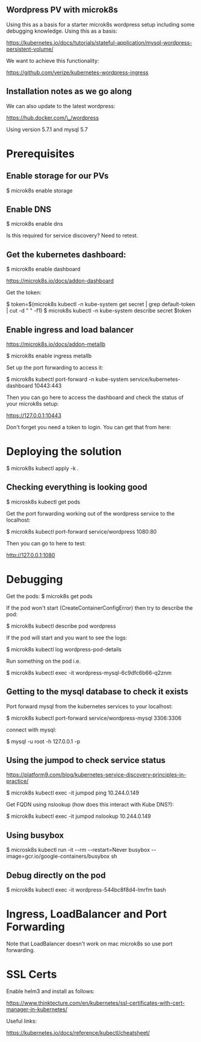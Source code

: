 ## Wordpress PV with microk8s

Using this as a basis for a starter microk8s wordpress setup including some debugging knowledge. Using this as a basis:

https://kubernetes.io/docs/tutorials/stateful-application/mysql-wordpress-persistent-volume/

We want to achieve this functionality:

https://github.com/verize/kubernetes-wordpress-ingress

## Installation notes as we go along

We can also update to the latest wordpress:

https://hub.docker.com/\_/wordpress

Using version 5.7.1 and mysql 5.7

# Prerequisites

## Enable storage for our PVs

  $ microk8s enable storage

## Enable DNS

  $ microk8s enable dns

Is this required for service discovery?   Need to retest.

## Get the kubernetes dashboard:

  $ microk8s enable dashboard

https://microk8s.io/docs/addon-dashboard

Get the token:

  $ token=$(microk8s kubectl -n kube-system get secret | grep default-token | cut -d " " -f1)
  $ microk8s kubectl -n kube-system describe secret $token

## Enable ingress and load balancer

https://microk8s.io/docs/addon-metallb

  $ microk8s enable ingress metallb

Set up the port forwarding to access it:

  $ microk8s kubectl port-forward -n kube-system service/kubernetes-dashboard 10443:443

Then you can go here to access the dashboard and check the status of your microk8s setup:

  https://127.0.0.1:10443

Don't forget you need a token to login.  You can get that from here:


# Deploying the solution

   $ microk8s kubectl apply -k .

## Checking everything is looking good

  $ microsk8s kubectl get pods

Get the port forwarding working out of the wordpress service to the localhost:

  $ microk8s kubectl port-forward service/wordpress 1080:80

Then you can go to here to test:

http://127.0.0.1:1080

# Debugging

Get the pods:
  $ microk8s get pods

If the pod won't start (CreateContainerConfigError) then try to describe the pod:

  $ microk8s kubectl describe pod wordpress

If the pod will start and you want to see the logs:

  $ microk8s kubectl log wordpress-pod-details

Run something on the pod
  i.e. 

  $ microk8s kubectl exec -it wordpress-mysql-6c9dfc6b66-q2znm

## Getting to the mysql database to check it exists

Port forward mysql from the kubernetes services to your localhost:

  $ microk8s kubectl port-forward service/wordpress-mysql 3306:3306

connect with mysql:

  $ mysql -u root -h 127.0.0.1 -p

## Using the jumpod to check service status

https://platform9.com/blog/kubernetes-service-discovery-principles-in-practice/

  $ microk8s kubectl exec -it jumpod ping 10.244.0.149

Get FQDN using nslookup (how does this interact with Kube DNS?):

  $ microk8s kubectl exec -it jumpod nslookup 10.244.0.149

## Using busybox

  $ microsk8s kubectl run -it --rm --restart=Never busybox --image=gcr.io/google-containers/busybox sh


## Debug directly on the pod

  $ microk8s kubectl exec -it wordpress-544bc8f8d4-lmrfm bash

# Ingress, LoadBalancer and Port Forwarding

Note that LoadBalancer doesn't work on mac microk8s so use port forwarding.

# SSL Certs

Enable helm3 and install as follows:

https://www.thinktecture.com/en/kubernetes/ssl-certificates-with-cert-manager-in-kubernetes/

Useful links:

https://kubernetes.io/docs/reference/kubectl/cheatsheet/

